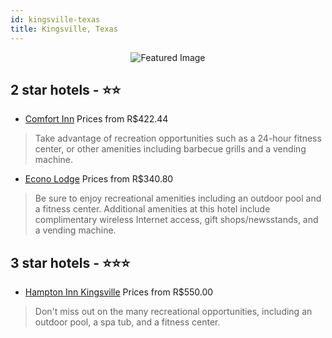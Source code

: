 ```yaml
---
id: kingsville-texas
title: Kingsville, Texas
---
```


<center><img src="https://i.travelapi.com/hotels/1000000/120000/116900/116845/65f00b21_z.jpg" alt="Featured Image" /></center>


##  2 star hotels - ⭐️⭐️

-    [Comfort Inn](https://us.hurb.com/hotels/kingsville/comfort-inn-JNP-JP040610?cmp=18055) Prices from R$422.44
   > Take advantage of recreation opportunities such as a 24-hour fitness center, or other amenities including barbecue grills and a vending machine.
-    [Econo Lodge](https://us.hurb.com/hotels/kingsville/econo-lodge-JNP-JP015729?cmp=18055) Prices from R$340.80
   > Be sure to enjoy recreational amenities including an outdoor pool and a fitness center. Additional amenities at this hotel include complimentary wireless Internet access, gift shops/newsstands, and a vending machine.

##  3 star hotels - ⭐️⭐️⭐️

-    [Hampton Inn Kingsville](https://us.hurb.com/hotels/kingsville/hampton-inn-kingsville-JNP-JP040611?cmp=18055) Prices from R$550.00
   > Don't miss out on the many recreational opportunities, including an outdoor pool, a spa tub, and a fitness center.
